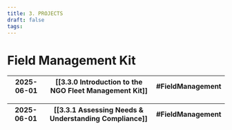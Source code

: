 ```yaml
---
title: 3. PROJECTS
draft: false
tags:
---
```


# Field Management Kit

| 2025-06-01 | [[3.3.0 Introduction to the NGO Fleet Management Kit]] | #FieldManagement |
| ---------- | ------------------------------------------------------ | ---------------- |

| 2025-06-01 | [[3.3.1 Assessing Needs & Understanding Compliance]] | #FieldManagement |
| ---------- | ---------------------------------------------------- | ---------------- |






